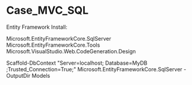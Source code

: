 # Case_MVC_SQL

Entity Framework Install:

Microsoft.EntityFrameworkCore.SqlServer
Microsoft.EntityFrameworkCore.Tools
Microsoft.VisualStudio.Web.CodeGeneration.Design

Scaffold-DbContext "Server=localhost; Database=MyDB ;Trusted_Connection=True;" Microsoft.EntityFrameworkCore.SqlServer -OutputDir Models
